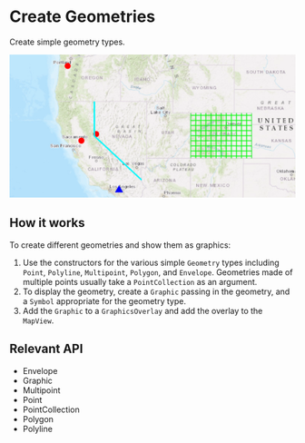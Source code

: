 # Create Geometries

Create simple geometry types.

<img src="CreateGeometries.png"/>

## How it works
To create different geometries and show them as graphics:

  1. Use the constructors for the various simple `Geometry` types including `Point`, 
  `Polyline`, `Multipoint`, `Polygon`, and `Envelope`. Geometries made 
  of multiple points usually take a `PointCollection` as an argument.
  2. To display the geometry, create a `Graphic` passing in the geometry, and a `Symbol` 
  appropriate for the geometry type.
  3. Add the `Graphic` to a `GraphicsOverlay` and add the overlay to the 
  `MapView`.


## Relevant API  

* Envelope
* Graphic
* Multipoint
* Point
* PointCollection
* Polygon
* Polyline
